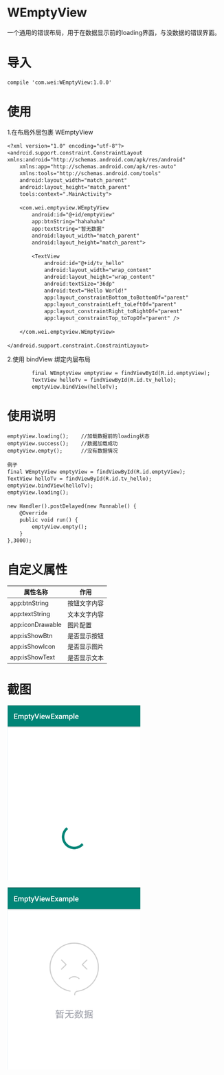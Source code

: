 # WEmptyView
一个通用的错误布局，用于在数据显示前的loading界面，与没数据的错误界面。

# 导入  
```
compile 'com.wei:WEmptyView:1.0.0'
```

# 使用   
1.在布局外层包裹 WEmptyView
```
<?xml version="1.0" encoding="utf-8"?>
<android.support.constraint.ConstraintLayout xmlns:android="http://schemas.android.com/apk/res/android"
    xmlns:app="http://schemas.android.com/apk/res-auto"
    xmlns:tools="http://schemas.android.com/tools"
    android:layout_width="match_parent"
    android:layout_height="match_parent"
    tools:context=".MainActivity">

    <com.wei.emptyview.WEmptyView
        android:id="@+id/emptyView"
        app:btnString="hahahaha"
        app:textString="暂无数据"
        android:layout_width="match_parent"
        android:layout_height="match_parent">

        <TextView
            android:id="@+id/tv_hello"
            android:layout_width="wrap_content"
            android:layout_height="wrap_content"
            android:textSize="36dp"
            android:text="Hello World!"
            app:layout_constraintBottom_toBottomOf="parent"
            app:layout_constraintLeft_toLeftOf="parent"
            app:layout_constraintRight_toRightOf="parent"
            app:layout_constraintTop_toTopOf="parent" />

    </com.wei.emptyview.WEmptyView>

</android.support.constraint.ConstraintLayout>
```

2.使用 bindView 绑定内层布局
```
        final WEmptyView emptyView = findViewById(R.id.emptyView);
        TextView helloTv = findViewById(R.id.tv_hello);
        emptyView.bindView(helloTv);
```
# 使用说明
```
emptyView.loading();    //加载数据前的loading状态
emptyView.success();    //数据加载成功
emptyView.empty();      //没有数据情况

例子
final WEmptyView emptyView = findViewById(R.id.emptyView);
TextView helloTv = findViewById(R.id.tv_hello);
emptyView.bindView(helloTv);
emptyView.loading();

new Handler().postDelayed(new Runnable() {
    @Override
    public void run() {
        emptyView.empty();
    }
},3000);
```

# 自定义属性
| 属性名称 | 作用 | 
| ------ | ------ |
| app:btnString | 按钮文字内容 | 
| app:textString | 文本文字内容 | 
| app:iconDrawable | 图片配置 | 
| app:isShowBtn | 是否显示按钮 | 
| app:isShowIcon | 是否显示图片 | 
| app:isShowText | 是否显示文本 | 

# 截图  
![image](https://github.com/sooola/WEmptyView/blob/master/screenshots/loading.png)

![image](https://github.com/sooola/WEmptyView/blob/master/screenshots/empty.png)




